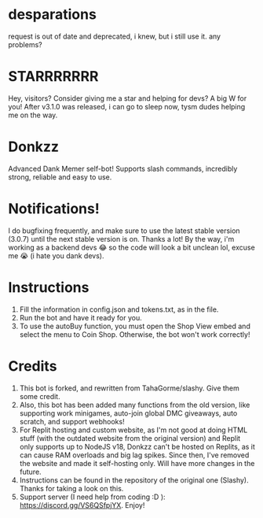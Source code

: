 # desparations
request is out of date and deprecated, i knew, but i still use it. any problems?



# STARRRRRRR
Hey, visitors? Consider giving me a star and helping for devs? A big W for you!
After v3.1.0 was released, i can go to sleep now, tysm dudes helping me on the way.

# Donkzz
Advanced Dank Memer self-bot! Supports slash commands, incredibly strong, reliable and easy to use.

# Notifications! 
I do bugfixing frequently, and make sure to use the latest stable version (3.0.7) until the next stable version is on. Thanks a lot!
By the way, i'm working as a backend devs 😂 so the code will look a bit unclean lol, excuse me 😭 (i hate you dank devs).


# Instructions
  1. Fill the information in config.json and tokens.txt, as in the file.
  2. Run the bot and have it ready for you.
  3. To use the autoBuy function, you must open the Shop View embed and select the menu to Coin Shop. Otherwise, the bot won't work correctly!

# Credits
  1. This bot is forked, and rewritten from TahaGorme/slashy. Give them some credit.
  2. Also, this bot has been added many functions from the old version, like supporting work minigames, auto-join global DMC giveaways, auto scratch, and support webhooks!
  3. For Replit hosting and custom website, as I'm not good at doing HTML stuff (with the outdated website from the original version) and Replit only supports up to NodeJS v18, Donkzz can't be hosted on Replits, as it can cause RAM overloads and big lag spikes. Since then, I've removed the website and made it self-hosting only. Will have more changes in the future.
  4. Instructions can be found in the repository of the original one (Slashy). Thanks for taking a look on this.
  5. Support server (I need help from coding :D ): https://discord.gg/VS6QSfpjYX. Enjoy!

